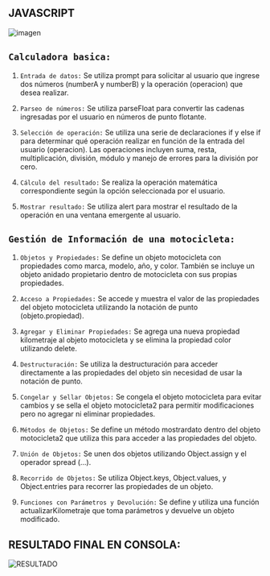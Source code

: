 ## JAVASCRIPT

![imagen](https://media.dev.to/cdn-cgi/image/width=1000,height=420,fit=cover,gravity=auto,format=auto/https%3A%2F%2Fdev-to-uploads.s3.amazonaws.com%2Fuploads%2Farticles%2Fdnmlujw039fw5dtvowu6.jpg)

## `Calculadora basica:` 

1. `Entrada de datos:` Se utiliza prompt para solicitar al usuario que ingrese dos números (numberA y numberB) y la operación (operacion) que desea realizar.

2. `Parseo de números:` Se utiliza parseFloat para convertir las cadenas ingresadas por el usuario en números de punto flotante.

3. `Selección de operación:` Se utiliza una serie de declaraciones if y else if para determinar qué operación realizar en función de la entrada del usuario (operacion). Las operaciones incluyen suma, resta, multiplicación, división, módulo y manejo de errores para la división por cero.

4. `Cálculo del resultado:` Se realiza la operación matemática correspondiente según la opción seleccionada por el usuario.

5. `Mostrar resultado:` Se utiliza alert para mostrar el resultado de la operación en una ventana emergente al usuario.


## `Gestión de Información de una motocicleta:` 

1. `Objetos y Propiedades:` Se define un objeto motocicleta con propiedades como marca, modelo, año, y color. También se incluye un objeto anidado propietario dentro de motocicleta con sus propias propiedades.

2. `Acceso a Propiedades:` Se accede y muestra el valor de las propiedades del objeto motocicleta utilizando la notación de punto (objeto.propiedad).

3. `Agregar y Eliminar Propiedades:` Se agrega una nueva propiedad kilometraje al objeto motocicleta y se elimina la propiedad color utilizando delete.

4. `Destructuración:` Se utiliza la destructuración para acceder directamente a las propiedades del objeto sin necesidad de usar la notación de punto.

5. `Congelar y Sellar Objetos:` Se congela el objeto motocicleta para evitar cambios y se sella el objeto motocicleta2 para permitir modificaciones pero no agregar ni eliminar propiedades.

6. `Métodos de Objetos:` Se define un método mostrardato dentro del objeto motocicleta2 que utiliza this para acceder a las propiedades del objeto.

7. `Unión de Objetos:` Se unen dos objetos utilizando Object.assign y el operador spread (...).

8. `Recorrido de Objetos:` Se utiliza Object.keys, Object.values, y Object.entries para recorrer las propiedades de un objeto.

9. `Funciones con Parámetros y Devolución:` Se define y utiliza una función actualizarKilometraje que toma parámetros y devuelve un objeto modificado.




## RESULTADO FINAL EN CONSOLA:

![RESULTADO](https://i.ibb.co/chqm1yh/tutoria-javascript.gif)